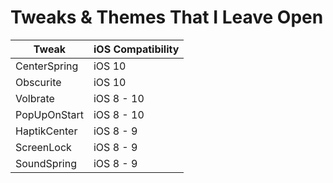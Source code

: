 # Tweaks & Themes That I Leave Open

| Tweak | iOS Compatibility |
| ----- | ----------------- |
| CenterSpring | iOS 10 |
| Obscurite | iOS 10 |
| Volbrate | iOS 8 - 10 |
| PopUpOnStart | iOS 8 - 10 |
| HaptikCenter | iOS 8 - 9 |
| ScreenLock | iOS 8 - 9 |
| SoundSpring | iOS 8 - 9 |
